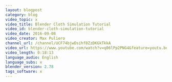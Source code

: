 ```yaml
---
layout: blogpost
category: blog
video_topic: x
video_title: Blender Cloth Simulation Tutorial
video_id: blender-cloth-simulation-tutorial
video_date: 2016-09-08
video_creator: Max Puliero
channel_url: /channel/UCF74bjwDsihf8ZzDKGkTkkA
video_url: https://www.youtube.com/watch?v=q06lPp2PNG4&feature=youtu.be
video_length: 0:18:13
language_audio: English
language_subs: x
blender_version: 2.78
tags_software: x
---
```

